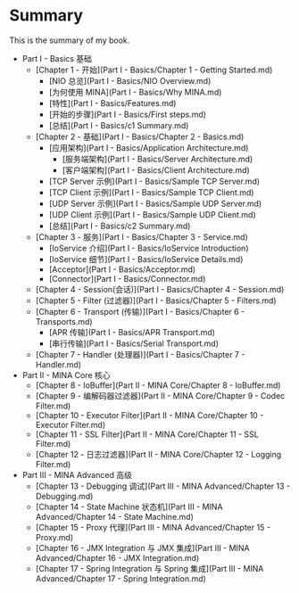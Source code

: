 # Summary

This is the summary of my book.

* Part I - Basics 基础
	* [Chapter 1 - 开始](Part I - Basics/Chapter 1 - Getting Started.md)
		* [NIO 总览](Part I - Basics/NIO Overview.md)
		* [为何使用 MINA](Part I - Basics/Why MINA.md)
		* [特性](Part I - Basics/Features.md)
		* [开始的步骤](Part I - Basics/First steps.md)
		* [总结](Part I - Basics/c1 Summary.md)
 	* [Chapter 2 - 基础](Part I - Basics/Chapter 2 - Basics.md)
		* [应用架构](Part I - Basics/Application Architecture.md)
			* [服务端架构](Part I - Basics/Server Architecture.md)
			* [客户端架构](Part I - Basics/Client Architecture.md)
		* [TCP Server 示例](Part I - Basics/Sample TCP Server.md)
		* [TCP Client 示例](Part I - Basics/Sample TCP Client.md)
		* [UDP Server 示例](Part I - Basics/Sample UDP Server.md)
		* [UDP Client 示例](Part I - Basics/Sample UDP Client.md)
		* [总结](Part I - Basics/c2 Summary.md)
 	* [Chapter 3 - 服务](Part I - Basics/Chapter 3 - Service.md)
		* [IoService 介绍](Part I - Basics/IoService Introduction)
		* [IoService 细节](Part I - Basics/IoService Details.md)
		* [Acceptor](Part I - Basics/Acceptor.md)
		* [Connector](Part I - Basics/Connector.md)
 	* [Chapter 4 - Session(会话)](Part I - Basics/Chapter 4 - Session.md)
 	* [Chapter 5 - Filter (过滤器)](Part I - Basics/Chapter 5 - Filters.md)
 	* [Chapter 6 - Transport (传输)](Part I - Basics/Chapter 6 - Transports.md)
		* [APR 传输](Part I - Basics/APR Transport.md)
		* [串行传输](Part I - Basics/Serial Transport.md)
 	* [Chapter 7 - Handler (处理器)](Part I - Basics/Chapter 7 - Handler.md)
* Part II - MINA Core 核心
	* [Chapter 8 - IoBuffer](Part II - MINA Core/Chapter 8 - IoBuffer.md) 
	* [Chapter 9 - 编解码器过滤器](Part II - MINA Core/Chapter 9 - Codec Filter.md) 
	* [Chapter 10 - Executor Filter](Part II - MINA Core/Chapter 10 - Executor Filter.md) 
	* [Chapter 11 - SSL Filter](Part II - MINA Core/Chapter 11 - SSL Filter.md) 
	* [Chapter 12 - 日志过滤器](Part II - MINA Core/Chapter 12 - Logging Filter.md) 
* Part III - MINA Advanced 高级
	* [Chapter 13 - Debugging 调试](Part III - MINA Advanced/Chapter 13 - Debugging.md) 
	* [Chapter 14 - State Machine 状态机](Part III - MINA Advanced/Chapter 14 - State Machine.md) 
	* [Chapter 15 - Proxy 代理](Part III - MINA Advanced/Chapter 15 - Proxy.md) 
	* [Chapter 16 - JMX Integration 与 JMX 集成](Part III - MINA Advanced/Chapter 16 - JMX Integration.md) 
	* [Chapter 17 - Spring Integration 与 Spring 集成](Part III - MINA Advanced/Chapter 17 - Spring Integration.md) 
